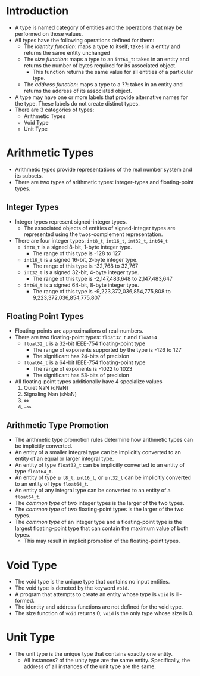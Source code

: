 # Introduction
* A type is named category of entities and the operations that may be performed on those values. 
* All types have the following operations defined for them:
    * The _identity function_: maps a type to itself; takes in a entity and returns the same entity unchanged
    * The _size function_: maps a type to an `int64_t`: takes in an entity and returns the number of bytes required for its associated object.
        * This function returns the same value for all entities of a particular type. 
    * The _address function_: maps a type to a ??: takes in an entity and returns the address of its associated object. 
* A type may have one or more labels that provide alternative names for the type. These labels do not create distinct types. 
* There are 3 categories of types:
    * Arithmetic Types 
    * Void Type 
    * Unit Type
# Arithmetic Types
* Arithmetic types provide representations of the real number system and its subsets.
* There are two types of arithmetic types: integer-types and floating-point types. 
## Integer Types
* Integer types represent signed-integer types.
    * The associated objects of entities of signed-integer types are represented using the twos-complement representation.
* There are four integer types: `int8_t`, `int16_t`, `int32_t`, `int64_t`
    * `int8_t` is a signed 8-bit, 1-byte integer type.
        * The range of this type is -128 to 127
    * `int16_t` is a signed 16-bit, 2-byte integer type.
        * The range of this type is -32,768 to 32,767
    * `int32_t` is a signed 32-bit, 4-byte integer type.
        * The range of this type is -2,147,483,648 to 2,147,483,647
    * `int64_t` is a signed 64-bit, 8-byte integer type.
        * The range of this type is -9,223,372,036,854,775,808 to 9,223,372,036,854,775,807
## Floating Point Types
* Floating-points are approximations of real-numbers.
* There are two floating-point types: `float32_t` and `float64_`
    * `float32_t` is a 32-bit IEEE-754 floating-point type
        * The range of exponents supported by the type is -126 to 127
        * The significant has 24-bits of precision
    * `float64_t` is a 64-bit IEEE-754 floating-point type
        * The range of exponents is -1022 to 1023
        * The significant has 53-bits of precision
* All floating-point types additionally have 4 specialize values
    1. Quiet NaN (qNaN)
    2. Signaling Nan (sNaN)
    3. ∞
    4. -∞
## Arithmetic Type Promotion
* The arithmetic type promotion rules determine how arithmetic types can be implicitly converted. 
* An entity of a smaller integral type can be implicitly converted to an entity of an equal or larger integral type.
* An entity of type `float32_t` can be implicitly converted to an entity of type `float64_t`.
* An entity of type `int8_t`, `int16_t`, or `int32_t` can be implicitly converted to an entity of type `float64_t`.
* An entity of any integral type can be converted to an entity of a `float64_t`.
* The _common type_ of two integer types is the larger of the two types.
* The _common type_ of two floating-point types is the larger of the two types.
* The _common type_ of an integer type and a floating-point type is the largest floating-point type that can contain the maximum value of both types.
    * This may result in implicit promotion of the floating-point types.
# Void Type
* The void type is the unique type that contains no input entities.
* The void type is denoted by the keyword `void`.
* A program that attempts to create an entity whose type is `void` is ill-formed. 
* The identity and address functions are not defined for the void type.
* The size function of `void` returns 0; `void` is the only type whose size is 0. 
# Unit Type
* The unit type is the unique type that contains exactly one entity.
    * All instances? of the unity type are the same entity. Specifically, the address of all instances of the unit type are the same.
